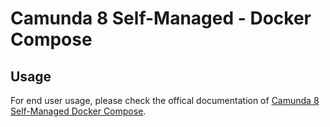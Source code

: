 # Camunda 8 Self-Managed - Docker Compose

## Usage

For end user usage, please check the offical documentation of [Camunda 8 Self-Managed Docker Compose](https://docs.camunda.io/docs/8.3/self-managed/platform-deployment/docker/#docker-compose).
